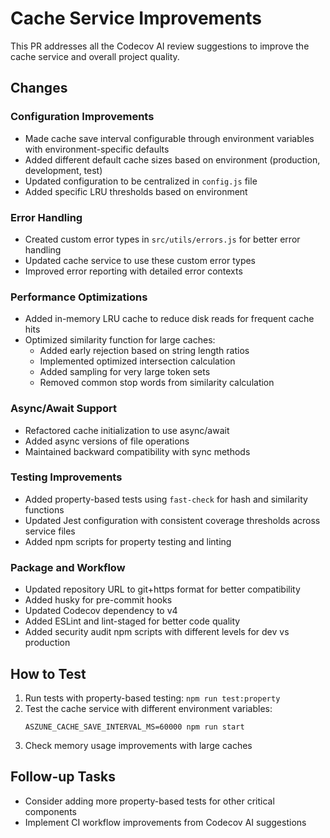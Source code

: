 # Cache Service Improvements

This PR addresses all the Codecov AI review suggestions to improve the cache service and overall project quality.

## Changes

### Configuration Improvements
- Made cache save interval configurable through environment variables with environment-specific defaults
- Added different default cache sizes based on environment (production, development, test)
- Updated configuration to be centralized in `config.js` file
- Added specific LRU thresholds based on environment

### Error Handling
- Created custom error types in `src/utils/errors.js` for better error handling
- Updated cache service to use these custom error types
- Improved error reporting with detailed error contexts

### Performance Optimizations
- Added in-memory LRU cache to reduce disk reads for frequent cache hits
- Optimized similarity function for large caches:
  - Added early rejection based on string length ratios
  - Implemented optimized intersection calculation
  - Added sampling for very large token sets
  - Removed common stop words from similarity calculation

### Async/Await Support
- Refactored cache initialization to use async/await
- Added async versions of file operations
- Maintained backward compatibility with sync methods

### Testing Improvements
- Added property-based tests using `fast-check` for hash and similarity functions
- Updated Jest configuration with consistent coverage thresholds across service files
- Added npm scripts for property testing and linting

### Package and Workflow
- Updated repository URL to git+https format for better compatibility
- Added husky for pre-commit hooks
- Updated Codecov dependency to v4
- Added ESLint and lint-staged for better code quality
- Added security audit npm scripts with different levels for dev vs production

## How to Test
1. Run tests with property-based testing: `npm run test:property`
2. Test the cache service with different environment variables:
   ```
   ASZUNE_CACHE_SAVE_INTERVAL_MS=60000 npm run start
   ```
3. Check memory usage improvements with large caches

## Follow-up Tasks
- Consider adding more property-based tests for other critical components
- Implement CI workflow improvements from Codecov AI suggestions
